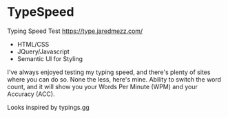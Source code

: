 # TypeSpeed
Typing Speed Test
https://type.jaredmezz.com/

- HTML/CSS
- JQuery/Javascript
- Semantic UI for Styling

I've always enjoyed testing my typing speed, and there's plenty of sites where you can do so. None the less, here's mine.
Ability to switch the word count, and it will show you your Words Per Minute (WPM) and your Accuracy (ACC).

Looks inspired by typings.gg
